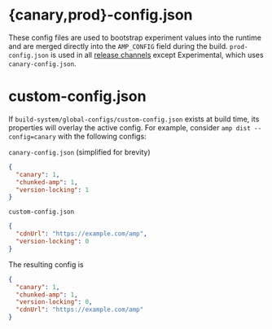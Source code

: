 # {canary,prod}-config.json

These config files are used to bootstrap experiment values into the runtime and are merged directly into the `AMP_CONFIG` field during the build. `prod-config.json` is used in all [release channels](../../docs/release-schedule.md#release-channels) except Experimental, which uses `canary-config.json`.

# custom-config.json

If `build-system/global-configs/custom-config.json` exists at build time, its properties will overlay the active config. For example, consider `amp dist --config=canary` with the following configs:

`canary-config.json` (simplified for brevity)

```json
{
  "canary": 1,
  "chunked-amp": 1,
  "version-locking": 1
}
```

`custom-config.json`

```json
{
  "cdnUrl": "https://example.com/amp",
  "version-locking": 0
}
```

The resulting config is

```json
{
  "canary": 1,
  "chunked-amp": 1,
  "version-locking": 0,
  "cdnUrl": "https://example.com/amp"
}
```
